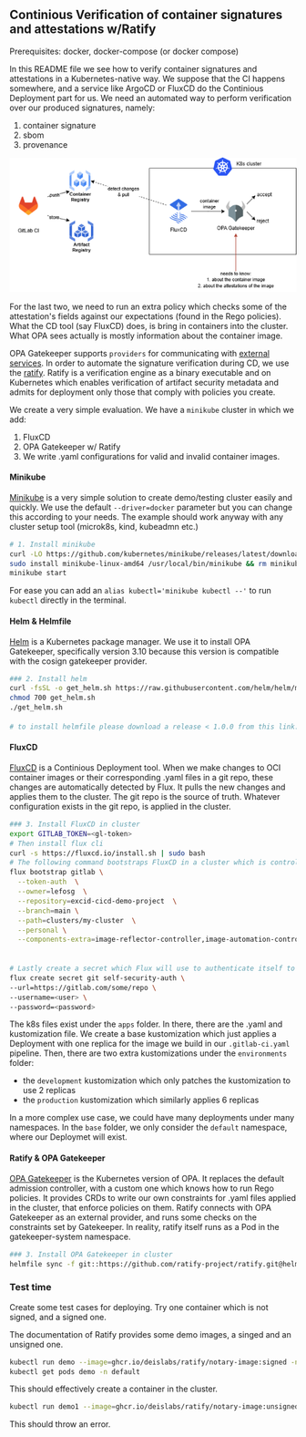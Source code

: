 ## Continious Verification of container signatures and attestations w/Ratify

Prerequisites: docker, docker-compose (or docker compose)

In this README file we see how to verify container signatures and attestations in a Kubernetes-native way. We suppose that the CI happens somewhere, and a service like ArgoCD or FluxCD do the Continious Deployment part for us. We need an automated way to perform verification over our produced signatures, namely:
1. container signature
2. sbom
3. provenance

![alt text](/assets/cicd-aeros.drawio.png)

For the last two, we need to run an extra policy which checks some of the attestation's fields against our expectations (found in the Rego policies). What the CD tool (say FluxCD) does, is bring in containers into the cluster. What OPA sees actually is mostly information about the container image.

OPA Gatekeeper supports `providers` for communicating with [external services](https://open-policy-agent.github.io/gatekeeper/website/docs/externaldata/). In order to automate the signature verification during CD, we use the [ratify](https://ratify.dev/docs/what-is-ratify). Ratify is a verification engine as a binary executable and on Kubernetes which enables verification of artifact security metadata and admits for deployment only those that comply with policies you create.

We create a very simple evaluation. We have a `minikube` cluster in which we add:
1. FluxCD
2. OPA Gatekeeper w/ Ratify
3. We write .yaml configurations for valid and invalid container images.

#### Minikube
[Minikube](https://minikube.sigs.k8s.io/docs/start/?arch=%2Fwindows%2Fx86-64%2Fstable%2F.exe+download) is a very simple solution to create demo/testing cluster easily and quickly. We use the default `--driver=docker` parameter but you can change this according to your needs. The example should work anyway with any cluster setup tool (microk8s, kind, kubeadmn etc.)

```sh
# 1. Install minikube
curl -LO https://github.com/kubernetes/minikube/releases/latest/download/minikube-linux-amd64
sudo install minikube-linux-amd64 /usr/local/bin/minikube && rm minikube-linux-amd64
minikube start
```

For ease you can add an `alias kubectl='minikube kubectl --'` to run `kubectl` directly in the terminal.

#### Helm & Helmfile
[Helm](https://helm.sh/) is a Kubernetes package manager. We use it to install OPA Gatekeeper, specifically version 3.10 because this version is compatible with the cosign gatekeeper provider.

```sh
### 2. Install helm
curl -fsSL -o get_helm.sh https://raw.githubusercontent.com/helm/helm/main/scripts/get-helm-3
chmod 700 get_helm.sh
./get_helm.sh

# to install helmfile please download a release < 1.0.0 from this link: https://github.com/helmfile/helmfile
```

#### FluxCD
[FluxCD](https://fluxcd.io/) is a Continious Deployment tool. When we make changes to OCI container images or their corresponding .yaml files in a git repo, these changes are automatically detected by Flux. It pulls the new changes and applies them to the cluster. The git repo is the source of truth. Whatever configuration exists in the git repo, is applied in the cluster.

```sh
### 3. Install FluxCD in cluster
export GITLAB_TOKEN=<gl-token>
# Then install flux cli
curl -s https://fluxcd.io/install.sh | sudo bash
# The following command bootstraps FluxCD in a cluster which is controlled by a personal project in GitLab, not a group project (see flux documentation for more on that)
flux bootstrap gitlab \
  --token-auth  \
  --owner=lefosg  \
  --repository=excid-cicd-demo-project  \
  --branch=main \
  --path=clusters/my-cluster  \
  --personal \
  --components-extra=image-reflector-controller,image-automation-controller


# Lastly create a secret which Flux will use to authenticate itself to the repo and reconcile
flux create secret git self-security-auth \
--url=https://gitlab.com/some/repo \
--username=<user> \
--password=<password>
```

The k8s files exist under the `apps` folder. In there, there are the .yaml and kustomization file. We create a base kustomization which just applies a Deployment with one replica for the image we build in our `.gitlab-ci.yaml` pipeline. 
Then, there are two extra kustomizations under the `environments` folder:
- the `development` kustomization which only patches the kustomization to use 2 replicas
- the `production` kustomization which similarly applies 6 replicas

In a more complex use case, we could have many deployments under many namespaces. In the `base` folder, we only consider the `default` namespace, where our Deploymet will exist.
 

#### Ratify & OPA Gatekeeper
[OPA Gatekeeper](https://github.com/open-policy-agent/gatekeeper) is the Kubernetes version of OPA. It replaces the default admission controller, with a custom one which knows how to run Rego policies. It provides CRDs to write our own constraints for .yaml files applied in the cluster, that enforce policies on them. Ratify connects with OPA Gatekeeper as an external provider, and runs some checks on the constraints set by Gatekeeper. In reality, ratify itself runs as a Pod in the gatekeeper-system namespace.

```sh
### 3. Install OPA Gatekeeper in cluster
helmfile sync -f git::https://github.com/ratify-project/ratify.git@helmfile.yaml
```

### Test time

Create some test cases for deploying. Try one container which is not signed, and a signed one. 

The documentation of Ratify provides some demo images, a singed and an unsigned one.

```sh
kubectl run demo --image=ghcr.io/deislabs/ratify/notary-image:signed -n default
kubectl get pods demo -n default
```

This should effectively create a container in the cluster.

```sh
kubectl run demo1 --image=ghcr.io/deislabs/ratify/notary-image:unsigned -n default
```
This should throw an error.
